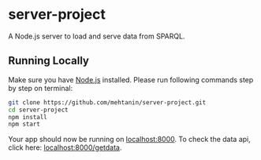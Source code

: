 # server-project
A Node.js server to load and serve data from SPARQL.

## Running Locally

Make sure you have [Node.js](http://nodejs.org/) installed. Please run following commands step by step on terminal:

```sh
git clone https://github.com/mehtanin/server-project.git
cd server-project
npm install
npm start
```

Your app should now be running on [localhost:8000](http://localhost:8000/). To check the data api, click here: [localhost:8000/getdata](http://localhost:8000/getdata/).
